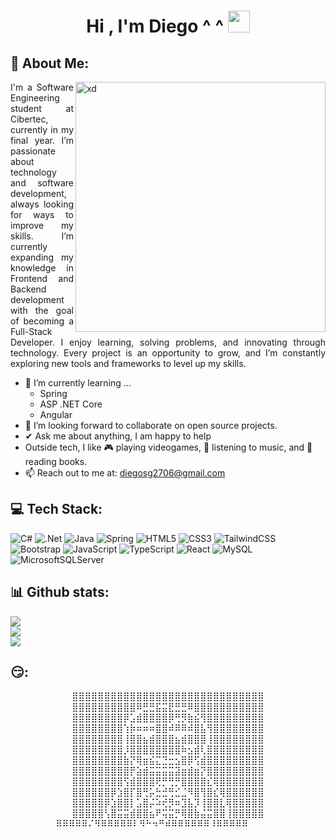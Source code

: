<h1 align="center"><b>Hi , I'm Diego ^ ^ </b><img src="https://media.giphy.com/media/hvRJCLFzcasrR4ia7z/giphy.gif" width="35"></h1>

## 💫 About Me:
<img src = 'https://f.hubspotusercontent00.net/hubfs/19872206/Dog-daycare-software.png' width="400px" alt = 'xd' align="right"/>
<p align="justify">I'm a Software Engineering student at Cibertec, currently in my final year. I’m passionate about technology and software development, always looking for ways to improve my skills. I’m currently expanding my knowledge in Frontend and Backend development with the goal of becoming a Full-Stack Developer. I enjoy learning, solving problems, and innovating through technology. Every project is an opportunity to grow, and I’m constantly exploring new tools and frameworks to level up my skills.</p>

- 🌱 I’m currently learning ...
  - Spring
  - ASP .NET Core
  - Angular
- 👯 I’m looking forward to collaborate on open source projects.
- ✔ Ask me about anything, I am happy to help<br>
- Outside tech, I like 🎮 playing videogames, 🎵 listening to music, and 📖 reading books.
- 📫 Reach out to me at: <a href="diegosg2706@gmail.com">diegosg2706@gmail.com</a>

## 💻 Tech Stack:
![C#](https://img.shields.io/badge/c%23-%23239120.svg?style=for-the-badge&logo=csharp&logoColor=white)
![.Net](https://img.shields.io/badge/.NET-5C2D91?style=for-the-badge&logo=.net&logoColor=white)
![Java](https://img.shields.io/badge/java-%23ED8B00.svg?style=for-the-badge&logo=openjdk&logoColor=white)
![Spring](https://img.shields.io/badge/spring-%236DB33F.svg?style=for-the-badge&logo=spring&logoColor=white)
![HTML5](https://img.shields.io/badge/html5-%23E34F26.svg?style=for-the-badge&logo=html5&logoColor=white) 
![CSS3](https://img.shields.io/badge/css3-%231572B6.svg?style=for-the-badge&logo=css3&logoColor=white) 
![TailwindCSS](https://img.shields.io/badge/tailwindcss-%2338B2AC.svg?style=for-the-badge&logo=tailwind-css&logoColor=white) 
![Bootstrap](https://img.shields.io/badge/bootstrap-%23563D7C.svg?style=for-the-badge&logo=bootstrap&logoColor=white) 
![JavaScript](https://img.shields.io/badge/javascript-%23323330.svg?style=for-the-badge&logo=javascript&logoColor=%23F7DF1E) 
![TypeScript](https://img.shields.io/badge/typescript-%23007ACC.svg?style=for-the-badge&logo=typescript&logoColor=white)
![React](https://img.shields.io/badge/react-%2320232a.svg?style=for-the-badge&logo=react&logoColor=%2361DAFB) 
![MySQL](https://img.shields.io/badge/mysql-4479A1.svg?style=for-the-badge&logo=mysql&logoColor=white) 
![MicrosoftSQLServer](https://img.shields.io/badge/Microsoft%20SQL%20Server-CC2927?style=for-the-badge&logo=microsoft%20sql%20server&logoColor=white)

## 📊 Github stats:

![](https://github-readme-stats.vercel.app/api?username=diegosg05&theme=dark&hide_border=false&include_all_commits=false&count_private=false)<br/>
![](https://github-readme-streak-stats.herokuapp.com/?user=diegosg05&theme=dark&hide_border=false)<br/>
![](https://github-readme-stats.vercel.app/api/top-langs/?username=diegosg05&theme=dark&hide_border=false&include_all_commits=false&count_private=false&layout=compact)

## 😏:
<div align="center">
⣿⣿⣿⣿⣿⣿⣿⣿⣿⣿⣿⣿⣿⣿⣿⣿⣿⣿⣿⣿⣿⣿⣿⣿⣿⣿⣿⣿⣿⣿
⣿⣿⣿⣿⣿⣿⣿⣿⣿⣿⠿⣛⣛⣯⣭⣟⣛⣛⠿⣿⣿⣿⣿⣿⣿⣿⣿⣿⣿⣿
⣿⣿⣿⣿⣿⣿⣿⣿⡿⣡⣾⣿⣿⣿⣿⡿⢛⡻⣷⣮⢻⣿⣿⣿⣿⣿⣿⣿⣿⣿
⣿⣿⣿⣿⣿⣿⣿⣿⢱⡷⠶⠶⠶⣿⣿⠾⠿⠿⠾⣿⣧⢻⣿⣿⣿⣿⣿⣿⣿⣿
⣿⣿⣿⣿⣿⣿⣿⣿⢸⣿⣿⣦⣾⣿⣿⣿⣦⣾⣿⣿⣿⢸⣿⣿⣿⣿⣿⣿⣿⣿
⣿⣿⣿⣿⣿⣿⣿⣿⡸⣿⣿⣿⣿⣿⣿⣿⣿⠷⣢⣾⢇⣿⣿⣿⣿⣿⣿⣿⣿⣿
⣿⣿⣿⣿⣿⣿⣿⣿⣷⡝⢿⣶⣮⣍⣙⣒⣢⣿⡿⢫⣾⣿⣿⣿⣿⣿⣿⣿⣿⣿
⣿⣿⣿⣿⣿⣿⣿⣿⣿⡟⣵⣾⣭⣭⣭⣭⣽⣶⣾⣶⡝⣿⣿⣿⣿⣿⣿⣿⣿⣿
⣿⣿⣿⣿⣿⣿⣿⣿⢫⣾⣿⣿⣿⢟⡛⢛⡛⣿⣿⣿⣿⣎⢿⣿⣿⣿⣿⣿⣿⣿
⣿⣿⣿⣿⣿⣿⡿⣱⣿⡏⣿⢛⡥⣓⣚⢛⣊⣈⠻⣿⢻⣿⣎⢿⣿⣿⣿⣿⣿⣿
⣿⣿⣿⣿⣿⡿⣱⣿⣿⡇⣡⣿⡬⠵⢞⡻⠶⣹⣧⡹⢸⣿⣿⣇⢿⣿⣿⣿⣿⣿
⣿⣿⣿⣿⣿⢣⣿⣭⣭⣾⣿⣿⣦⠟⢭⣭⡛⢿⣿⣷⣬⣭⣿⣿⢸⣿⣿⣿⣿⣿
⠿⠿⠿⠿⠿⠌⠻⠿⠿⠿⠿⠿⠇⠻⠓⠲⠛⠾⠿⠿⠿⠿⠿⠿⠸⠿⠿⠿⠿⠿⠀⠀⠀⠀⠀
</div>

